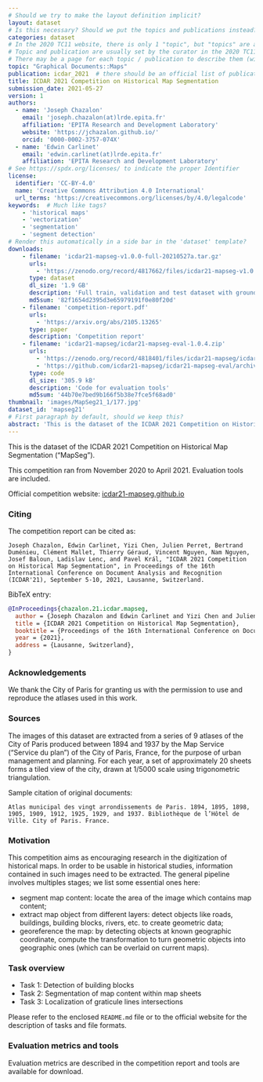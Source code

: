 ```yaml
---
# Should we try to make the layout definition implicit?
layout: dataset
# Is this necessary? Should we put the topics and publications instead?
categories: dataset
# In the 2020 TC11 website, there is only 1 "topic", but "topics" are arranged in a hierarchical way, like a taxonomy
# Topic and publication are usually set by the curator in the 2020 TC11 website
# There may be a page for each topic / publication to describe them (with pictures)
topic: "Graphical Documents::Maps"
publication: icdar_2021  # there should be an official list of publication ids
title: ICDAR 2021 Competition on Historical Map Segmentation
submission_date: 2021-05-27
version: 1
authors: 
  - name: 'Joseph Chazalon'
    email: 'joseph.chazalon(at)lrde.epita.fr'
    affiliation: 'EPITA Research and Development Laboratory'
    website: 'https://jchazalon.github.io/'
    orcid: '0000-0002-3757-074X'
  - name: 'Edwin Carlinet'
    email: 'edwin.carlinet(at)lrde.epita.fr'
    affiliation: 'EPITA Research and Development Laboratory'
# See https://spdx.org/licenses/ to indicate the proper Identifier
license: 
  identifier: 'CC-BY-4.0'
  name: 'Creative Commons Attribution 4.0 International'
  url_terms: 'https://creativecommons.org/licenses/by/4.0/legalcode'
keywords:  # Much like tags?
    - 'historical maps'
    - 'vectorization'
    - 'segmentation'
    - 'segment detection'
# Render this automatically in a side bar in the 'dataset' template?
downloads:
    - filename: 'icdar21-mapseg-v1.0.0-full-20210527a.tar.gz'
      urls: 
        - 'https://zenodo.org/record/4817662/files/icdar21-mapseg-v1.0.0-full-20210527a.tar.gz?download=1'
      type: dataset
      dl_size: '1.9 GB'
      description: 'Full train, validation and test dataset with ground truth'
      md5sum: '82f1654d2395d3e65979191f0e80f20d'
    - filename: 'competition-report.pdf'
      urls: 
        - 'https://arxiv.org/abs/2105.13265'
      type: paper
      description: 'Competition report'
    - filename: 'icdar21-mapseg/icdar21-mapseg-eval-1.0.4.zip'
      urls: 
        - 'https://zenodo.org/record/4818401/files/icdar21-mapseg/icdar21-mapseg-eval-1.0.4.zip?download=1'
        - 'https://github.com/icdar21-mapseg/icdar21-mapseg-eval/archive/refs/tags/1.0.4.zip'
      type: code
      dl_size: '305.9 kB'
      description: 'Code for evaluation tools'
      md5sum: '44b70e7bed9b166f5b38e7fce5f68ad0'
thumbnail: 'images/MapSeg21_1/177.jpg'
dataset_id: 'mapseg21'
# First paragraph by default, should we keep this?
abstract: 'This is the dataset of the ICDAR 2021 Competition on Historical Map Segmentation (“MapSeg”).'
---
```


This is the dataset of the ICDAR 2021 Competition on Historical Map Segmentation (“MapSeg”).

This competition ran from November 2020 to April 2021.
Evaluation tools are included.

Official competition website: [icdar21-mapseg.github.io](https://icdar21-mapseg.github.io/)

### Citing
The competition report can be cited as:

```
Joseph Chazalon, Edwin Carlinet, Yizi Chen, Julien Perret, Bertrand Duménieu, Clément Mallet, Thierry Géraud, Vincent Nguyen, Nam Nguyen, Josef Baloun, Ladislav Lenc, and Pavel Král, "ICDAR 2021 Competition on Historical Map Segmentation", in Proceedings of the 16th International Conference on Document Analysis and Recognition (ICDAR'21), September 5-10, 2021, Lausanne, Switzerland.
```

BibTeX entry:

```bibtex
@InProceedings{chazalon.21.icdar.mapseg,
  author = {Joseph Chazalon and Edwin Carlinet and Yizi Chen and Julien Perret and Bertrand Duménieu and Clément Mallet and Thierry Géraud and Vincent Nguyen and Nam Nguyen and Josef Baloun and Ladislav Lenc and and Pavel Král},
  title = {ICDAR 2021 Competition on Historical Map Segmentation},
  booktitle = {Proceedings of the 16th International Conference on Document Analysis and Recognition (ICDAR'21)},
  year = {2021},
  address = {Lausanne, Switzerland}, 
}
```

### Acknowledgements
We thank the City of Paris for granting us with the permission to use and reproduce the atlases used in this work.


### Sources
The images of this dataset are extracted from a series of 9 atlases of the City of Paris produced between 1894 and 1937 by the Map Service (“Service du plan”) of the City of Paris, France, for the purpose of urban management and planning. For each year, a set of approximately 20 sheets forms a tiled view of the city, drawn at 1/5000 scale using trigonometric triangulation.

Sample citation of original documents:

```
Atlas municipal des vingt arrondissements de Paris. 1894, 1895, 1898, 1905, 1909, 1912, 1925, 1929, and 1937. Bibliothèque de l’Hôtel de Ville. City of Paris. France.
```


### Motivation

This competition aims as encouraging research in the digitization of historical maps. In order to be usable in historical studies, information contained in such images need to be extracted. The general pipeline involves multiples stages; we list some essential ones here:

- segment map content: locate the area of the image which contains map content;
- extract map object from different layers: detect objects like roads, buildings, building blocks, rivers, etc. to create geometric data;
- georeference the map: by detecting objects at known geographic coordinate, compute the transformation to turn geometric objects into geographic ones (which can be overlaid on current maps).

### Task overview

- Task 1: Detection of building blocks
- Task 2: Segmentation of map content within map sheets
- Task 3: Localization of graticule lines intersections

Please refer to the enclosed `README.md` file or to the official website for the description of tasks and file formats.

### Evaluation metrics and tools

Evaluation metrics are described in the competition report and tools are available for download.
